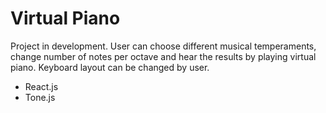 # Virtual Piano

Project in development. User can choose different musical temperaments, change number of notes per octave and hear the results by playing virtual piano. Keyboard layout can be changed by user.

- React.js
- Tone.js
